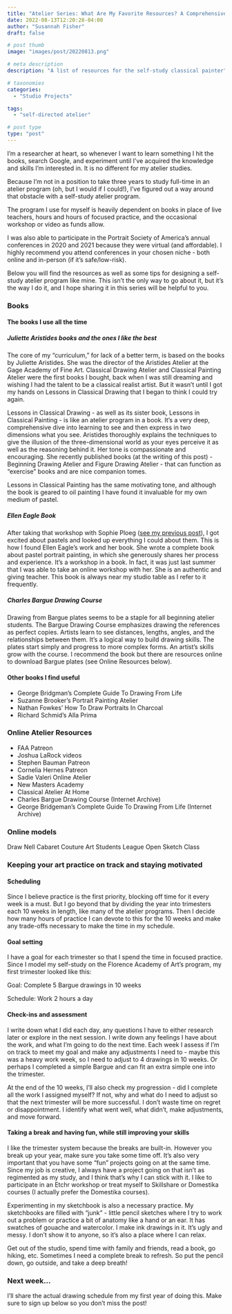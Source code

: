 ```yaml
---
title: "Atelier Series: What Are My Favorite Resources? A Comprehensive Learning List For Self Taught Artists"
date: 2022-08-13T12:20:28-04:00
author: "Susannah Fisher"
draft: false

# post thumb
image: "images/post/20220813.png"

# meta description
description: "A list of resources for the self-study classical painter"

# taxonomies
categories:
  - "Studio Projects"

tags:
  - "self-directed atelier"

# post type
type: "post"
---
```


I’m a researcher at heart, so whenever I want to learn something I hit the books, search Google, and experiment until I’ve acquired the knowledge and skills I’m interested in. It is no different for my atelier studies.

<!--more-->

Because I’m not in a position to take three years to study full-time in an atelier program (oh, but I would if I could!), I’ve figured out a way around that obstacle with a self-study atelier program.

The program I use for myself is heavily dependent on books in place of live teachers, hours and hours of focused practice, and the occasional workshop or video as funds allow.

I was also able to participate in the Portrait Society of America’s annual conferences in 2020 and 2021 because they were virtual (and affordable). I highly recommend you attend conferences in your chosen niche - both online and in-person (if it’s safe/low-risk).

Below you will find the resources as well as some tips for designing a self-study atelier program like mine. This isn’t the only way to go about it, but it’s the way I do it, and I hope sharing it in this series will be helpful to you.

### Books
#### The books I use all the time
##### Juliette Aristides books and the ones I like the best
The core of my “curriculum,” for lack of a better term, is based on the books by Juliette Aristides. She was the director of the Aristides Atelier at the Gage Academy of Fine Art. Classical Drawing Atelier and Classical Painting Atelier were the first books I bought, back when I was still dreaming and wishing I had the talent to be a classical realist artist. But it wasn’t until I got my hands on Lessons in Classical Drawing that I began to think I could try again.

Lessons in Classical Drawing - as well as its sister book, Lessons in Classical Painting - is like an atelier program in a book. It’s a very deep, comprehensive dive into learning to see and then express in two dimensions what you see. Aristides thoroughly explains the techniques to give the illusion of the three-dimensional world as your eyes perceive it as well as the reasoning behind it. Her tone is compassionate and encouraging. She recently published books (at the writing of this post) - Beginning Drawing Atelier and Figure Drawing Atelier - that can function as “exercise” books and are nice companion tomes.

Lessons in Classical Painting has the same motivating tone, and although the book is geared to oil painting I have found it invaluable for my own medium of pastel.
##### Ellen Eagle Book
After taking that workshop with Sophie Ploeg ([see my previous post](/blog/self-taught-atelier/)), I got excited about pastels and looked up everything I could about them. This is how I found Ellen Eagle’s work and her book. She wrote a complete book about pastel portrait painting, in which she generously shares her process and experience. It’s a workshop in a book. In fact, it was just last summer that I was able to take an online workshop with her. She is an authentic and giving teacher. This book is always near my studio table as I refer to it frequently. 
##### Charles Bargue Drawing Course
Drawing from Bargue plates seems to be a staple for all beginning atelier students. The Bargue Drawing Course emphasizes drawing the references as perfect copies. Artists learn to see distances, lengths, angles, and the relationships between them. It’s a logical way to build drawing skills. The plates start simply and progress to more complex forms. An artist’s skills grow with the course. I recommend the book but there are resources online to download Bargue plates (see Online Resources below).
#### Other books I find useful
 - George Bridgman’s Complete Guide To Drawing From Life
 - Suzanne Brooker’s Portrait Painting Atelier
 - Nathan Fowkes’ How To Draw Portraits In Charcoal
 - Richard Schmid’s Alla Prima

### Online Atelier Resources
  - FAA Patreon 
  - Joshua LaRock videos
  - Stephen Bauman Patreon 
  - Cornelia Hernes Patreon 
  - Sadie Valeri Online Atelier 
  - New Masters Academy 
  - Classical Atelier At Home 
  - Charles Bargue Drawing Course (Internet Archive) 
  - George Bridgeman’s Complete Guide To Drawing From Life (Internet Archive) 

### Online models
  Draw Nell 
  Cabaret Couture 
  Art Students League Open Sketch Class 

### Keeping your art practice on track and staying motivated
#### Scheduling
Since I believe practice is the first priority, blocking off time for it every week is a must. But I go beyond that by dividing the year into trimesters each 10 weeks in length, like many of the atelier programs. Then I decide how many hours of practice I can devote to this for the 10 weeks and make any trade-offs necessary to make the time in my schedule.    
#### Goal setting
I have a goal for each trimester so that I spend the time in focused practice. Since I model my self-study on the Florence Academy of Art’s program, my first trimester looked like this:

Goal: Complete 5 Bargue drawings in 10 weeks

Schedule: Work 2 hours a day

#### Check-ins and assessment
I write down what I did each day, any questions I have to either research later or explore in the next session. I write down any feelings I have about the work, and what I’m going to do the next time. Each week I assess if I’m on track to meet my goal and make any adjustments I need to - maybe this was a heavy work week, so I need to adjust to 4 drawings in 10 weeks. Or perhaps I completed a simple Bargue and can fit an extra simple one into the trimester. 

At the end of the 10 weeks, I’ll also check my progression - did I complete all the work I assigned myself? If not, why and what do I need to adjust so that the next trimester will be more successful. I don’t waste time on regret or disappointment. I identify what went well, what didn’t, make adjustments, and move forward.
#### Taking a break and having fun, while still improving your skills
I like the trimester system because the breaks are built-in. However you break up your year, make sure you take some time off. It’s also very important that you have some “fun” projects going on at the same time. Since my job is creative, I always have a project going on that isn’t as regimented as my study, and I think that’s why I can stick with it. I like to participate in an Etchr workshop or treat myself to Skillshare or Domestika courses (I actually prefer the Domestika courses).

Experimenting in my sketchbook is also a necessary practice. My sketchbooks are filled with “junk” - little pencil sketches where I try to work out a problem or practice a bit of anatomy like a hand or an ear. It has swatches of gouache and watercolor. I make ink drawings in it. It’s ugly and messy. I don’t show it to anyone, so it’s also a place where I can relax.

Get out of the studio, spend time with family and friends, read a book, go hiking, etc. Sometimes I need a complete break to refresh. So put the pencil down, go outside, and take a deep breath!
### Next week…
I’ll share the actual drawing schedule from my first year of doing this. Make sure to sign up below so you don’t miss the post!


